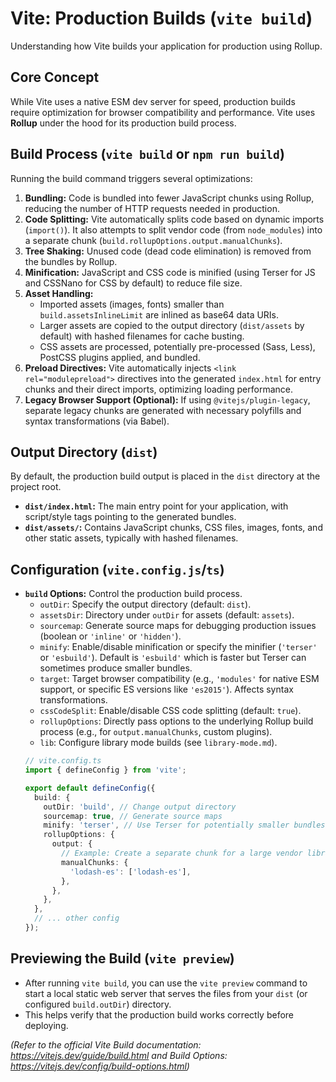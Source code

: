 # Vite: Production Builds (`vite build`)

Understanding how Vite builds your application for production using Rollup.

## Core Concept

While Vite uses a native ESM dev server for speed, production builds require optimization for browser compatibility and performance. Vite uses **Rollup** under the hood for its production build process.

## Build Process (`vite build` or `npm run build`)

Running the build command triggers several optimizations:

1.  **Bundling:** Code is bundled into fewer JavaScript chunks using Rollup, reducing the number of HTTP requests needed in production.
2.  **Code Splitting:** Vite automatically splits code based on dynamic imports (`import()`). It also attempts to split vendor code (from `node_modules`) into a separate chunk (`build.rollupOptions.output.manualChunks`).
3.  **Tree Shaking:** Unused code (dead code elimination) is removed from the bundles by Rollup.
4.  **Minification:** JavaScript and CSS code is minified (using Terser for JS and CSSNano for CSS by default) to reduce file size.
5.  **Asset Handling:**
    *   Imported assets (images, fonts) smaller than `build.assetsInlineLimit` are inlined as base64 data URIs.
    *   Larger assets are copied to the output directory (`dist/assets` by default) with hashed filenames for cache busting.
    *   CSS assets are processed, potentially pre-processed (Sass, Less), PostCSS plugins applied, and bundled.
6.  **Preload Directives:** Vite automatically injects `<link rel="modulepreload">` directives into the generated `index.html` for entry chunks and their direct imports, optimizing loading performance.
7.  **Legacy Browser Support (Optional):** If using `@vitejs/plugin-legacy`, separate legacy chunks are generated with necessary polyfills and syntax transformations (via Babel).

## Output Directory (`dist`)

By default, the production build output is placed in the `dist` directory at the project root.

*   **`dist/index.html`:** The main entry point for your application, with script/style tags pointing to the generated bundles.
*   **`dist/assets/`:** Contains JavaScript chunks, CSS files, images, fonts, and other static assets, typically with hashed filenames.

## Configuration (`vite.config.js`/`ts`)

*   **`build` Options:** Control the production build process.
    *   `outDir`: Specify the output directory (default: `dist`).
    *   `assetsDir`: Directory under `outDir` for assets (default: `assets`).
    *   `sourcemap`: Generate source maps for debugging production issues (boolean or `'inline'` or `'hidden'`).
    *   `minify`: Enable/disable minification or specify the minifier (`'terser'` or `'esbuild'`). Default is `'esbuild'` which is faster but Terser can sometimes produce smaller bundles.
    *   `target`: Target browser compatibility (e.g., `'modules'` for native ESM support, or specific ES versions like `'es2015'`). Affects syntax transformations.
    *   `cssCodeSplit`: Enable/disable CSS code splitting (default: `true`).
    *   `rollupOptions`: Directly pass options to the underlying Rollup build process (e.g., for `output.manualChunks`, custom plugins).
    *   `lib`: Configure library mode builds (see `library-mode.md`).
    ```typescript
    // vite.config.ts
    import { defineConfig } from 'vite';

    export default defineConfig({
      build: {
        outDir: 'build', // Change output directory
        sourcemap: true, // Generate source maps
        minify: 'terser', // Use Terser for potentially smaller bundles
        rollupOptions: {
          output: {
            // Example: Create a separate chunk for a large vendor library
            manualChunks: {
              'lodash-es': ['lodash-es'],
            },
          },
        },
      },
      // ... other config
    });
    ```

## Previewing the Build (`vite preview`)

*   After running `vite build`, you can use the `vite preview` command to start a local static web server that serves the files from your `dist` (or configured `build.outDir`) directory.
*   This helps verify that the production build works correctly before deploying.

*(Refer to the official Vite Build documentation: https://vitejs.dev/guide/build.html and Build Options: https://vitejs.dev/config/build-options.html)*
